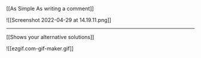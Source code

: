[[As Simple As writing a comment]]

![[Screenshot 2022-04-29 at 14.19.11.png]]

---

[[Shows your alternative solutions]]

![[ezgif.com-gif-maker.gif]]
